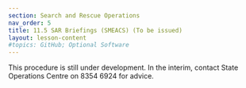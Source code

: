 ```yaml
---
section: Search and Rescue Operations
nav_order: 5
title: 11.5 SAR Briefings (SMEACS) (To be issued)
layout: lesson-content
#topics: GitHub; Optional Software
---
```


This procedure is still under development. In the interim, contact State Operations Centre on 8354 6924 for advice.